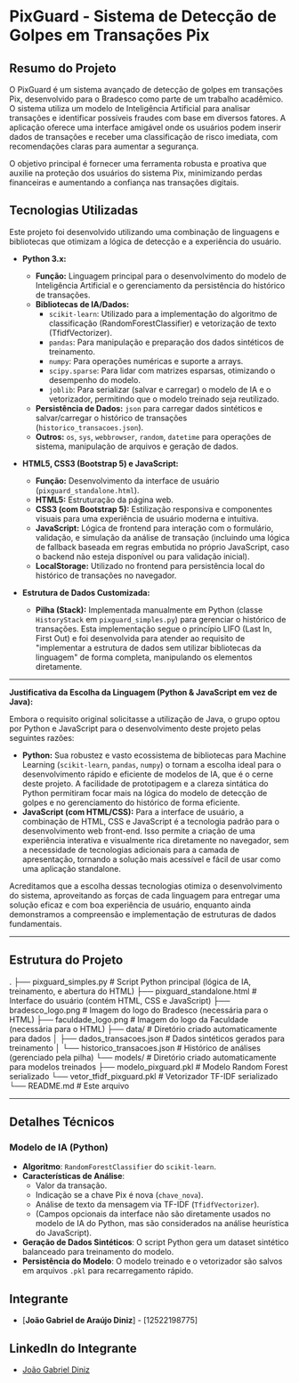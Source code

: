 # PixGuard - Sistema de Detecção de Golpes em Transações Pix

## Resumo do Projeto

O PixGuard é um sistema avançado de detecção de golpes em transações Pix, desenvolvido para o Bradesco como parte de um trabalho acadêmico. O sistema utiliza um modelo de Inteligência Artificial para analisar transações e identificar possíveis fraudes com base em diversos fatores. A aplicação oferece uma interface amigável onde os usuários podem inserir dados de transações e receber uma classificação de risco imediata, com recomendações claras para aumentar a segurança.

O objetivo principal é fornecer uma ferramenta robusta e proativa que auxilie na proteção dos usuários do sistema Pix, minimizando perdas financeiras e aumentando a confiança nas transações digitais.

## Tecnologias Utilizadas

Este projeto foi desenvolvido utilizando uma combinação de linguagens e bibliotecas que otimizam a lógica de detecção e a experiência do usuário.

- **Python 3.x:**

  - **Função:** Linguagem principal para o desenvolvimento do modelo de Inteligência Artificial e o gerenciamento da persistência do histórico de transações.
  - **Bibliotecas de IA/Dados:**
    - `scikit-learn`: Utilizado para a implementação do algoritmo de classificação (RandomForestClassifier) e vetorização de texto (TfidfVectorizer).
    - `pandas`: Para manipulação e preparação dos dados sintéticos de treinamento.
    - `numpy`: Para operações numéricas e suporte a arrays.
    - `scipy.sparse`: Para lidar com matrizes esparsas, otimizando o desempenho do modelo.
    - `joblib`: Para serializar (salvar e carregar) o modelo de IA e o vetorizador, permitindo que o modelo treinado seja reutilizado.
  - **Persistência de Dados:** `json` para carregar dados sintéticos e salvar/carregar o histórico de transações (`historico_transacoes.json`).
  - **Outros:** `os`, `sys`, `webbrowser`, `random`, `datetime` para operações de sistema, manipulação de arquivos e geração de dados.

- **HTML5, CSS3 (Bootstrap 5) e JavaScript:**

  - **Função:** Desenvolvimento da interface de usuário (`pixguard_standalone.html`).
  - **HTML5:** Estruturação da página web.
  - **CSS3 (com Bootstrap 5):** Estilização responsiva e componentes visuais para uma experiência de usuário moderna e intuitiva.
  - **JavaScript:** Lógica de frontend para interação com o formulário, validação, e simulação da análise de transação (incluindo uma lógica de fallback baseada em regras embutida no próprio JavaScript, caso o backend não esteja disponível ou para validação inicial).
  - **LocalStorage:** Utilizado no frontend para persistência local do histórico de transações no navegador.

- **Estrutura de Dados Customizada:**
  - **Pilha (Stack):** Implementada manualmente em Python (classe `HistoryStack` em `pixguard_simples.py`) para gerenciar o histórico de transações. Esta implementação segue o princípio LIFO (Last In, First Out) e foi desenvolvida para atender ao requisito de "implementar a estrutura de dados sem utilizar bibliotecas da linguagem" de forma completa, manipulando os elementos diretamente.

---

**Justificativa da Escolha da Linguagem (Python & JavaScript em vez de Java):**

Embora o requisito original solicitasse a utilização de Java, o grupo optou por Python e JavaScript para o desenvolvimento deste projeto pelas seguintes razões:

- **Python:** Sua robustez e vasto ecossistema de bibliotecas para Machine Learning (`scikit-learn`, `pandas`, `numpy`) o tornam a escolha ideal para o desenvolvimento rápido e eficiente de modelos de IA, que é o cerne deste projeto. A facilidade de prototipagem e a clareza sintática do Python permitiram focar mais na lógica do modelo de detecção de golpes e no gerenciamento do histórico de forma eficiente.
- **JavaScript (com HTML/CSS):** Para a interface de usuário, a combinação de HTML, CSS e JavaScript é a tecnologia padrão para o desenvolvimento web front-end. Isso permite a criação de uma experiência interativa e visualmente rica diretamente no navegador, sem a necessidade de tecnologias adicionais para a camada de apresentação, tornando a solução mais acessível e fácil de usar como uma aplicação standalone.

Acreditamos que a escolha dessas tecnologias otimiza o desenvolvimento do sistema, aproveitando as forças de cada linguagem para entregar uma solução eficaz e com boa experiência de usuário, enquanto ainda demonstramos a compreensão e implementação de estruturas de dados fundamentais.

---

## Estrutura do Projeto

.
├── pixguard_simples.py # Script Python principal (lógica de IA, treinamento, e abertura do HTML)
├── pixguard_standalone.html # Interface do usuário (contém HTML, CSS e JavaScript)
├── bradesco_logo.png # Imagem do logo do Bradesco (necessária para o HTML)
├── faculdade_logo.png # Imagem do logo da Faculdade (necessária para o HTML)
├── data/ # Diretório criado automaticamente para dados
│ ├── dados_transacoes.json # Dados sintéticos gerados para treinamento
│ └── historico_transacoes.json # Histórico de análises (gerenciado pela pilha)
└── models/ # Diretório criado automaticamente para modelos treinados
├── modelo_pixguard.pkl # Modelo Random Forest serializado
└── vetor_tfidf_pixguard.pkl # Vetorizador TF-IDF serializado
└── README.md # Este arquivo

---

## Detalhes Técnicos

### Modelo de IA (Python)

- **Algoritmo**: `RandomForestClassifier` do `scikit-learn`.
- **Características de Análise**:
  - Valor da transação.
  - Indicação se a chave Pix é nova (`chave_nova`).
  - Análise de texto da mensagem via TF-IDF (`TfidfVectorizer`).
  - (Campos opcionais da interface não são diretamente usados no modelo de IA do Python, mas são considerados na análise heurística do JavaScript).
- **Geração de Dados Sintéticos**: O script Python gera um dataset sintético balanceado para treinamento do modelo.
- **Persistência do Modelo**: O modelo treinado e o vetorizador são salvos em arquivos `.pkl` para recarregamento rápido.

## Integrante
- [**João Gabriel de Araújo Diniz**] - [12522198775]


## LinkedIn do Integrante

- [João Gabriel Diniz](https://www.linkedin.com/in/joaogabrieldiniz)

